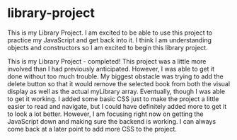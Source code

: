 # library-project
This is my Library Project. I am excited to be able to use this project to practice my JavaScript and get back into it. I think I am understanding objects and constructors so I am excited to begin this library project. 

This is my Library Project - completed! This project was a little more involved than I had previously anticipated. However, I was able to get it done without too much trouble. My biggest obstacle was trying to add the delete button so that it would remove the selected book from both the visual display as well as the actual myLibrary array. Eventually, though I was able to get it working. I added some basic CSS just to make the project a little easier to read and navigate, but I could have definitely added more to get it to look a lot better. However, I am focusing right now on getting the JavaScript down and making sure the backend is working. I can always come back at a later point to add more CSS to the project. 